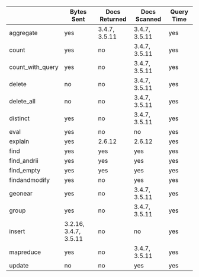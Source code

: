 | | Bytes Sent | Docs Returned | Docs Scanned | Query Time |
| - | - | - | - | - |
| aggregate | yes | 3.4.7, 3.5.11 | 3.4.7, 3.5.11 | yes |
| count | yes | no | 3.4.7, 3.5.11 | yes |
| count_with_query | yes | no | 3.4.7, 3.5.11 | yes |
| delete | no | no | 3.4.7, 3.5.11 | yes |
| delete_all | no | no | 3.4.7, 3.5.11 | yes |
| distinct | yes | no | 3.4.7, 3.5.11 | yes |
| eval | yes | no | no | yes |
| explain | yes | 2.6.12 | 2.6.12 | yes |
| find | yes | yes | yes | yes |
| find_andrii | yes | yes | yes | yes |
| find_empty | yes | yes | yes | yes |
| findandmodify | yes | no | yes | yes |
| geonear | yes | no | 3.4.7, 3.5.11 | yes |
| group | yes | no | 3.4.7, 3.5.11 | yes |
| insert | 3.2.16, 3.4.7, 3.5.11 | no | no | yes |
| mapreduce | yes | no | 3.4.7, 3.5.11 | yes |
| update | no | no | yes | yes |